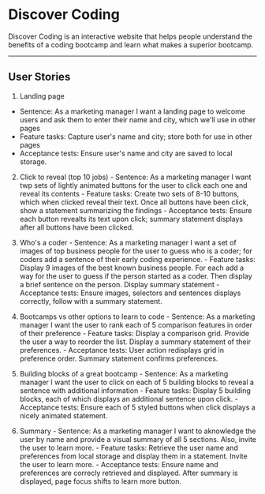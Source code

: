 # Discover Coding
Discover Coding is an interactive website that helps people understand the benefits of a coding bootcamp and learn what makes a superior bootcamp.

---

## User Stories

1. Landing page
  - Sentence: As a marketing manager I want a landing page to welcome users and ask them to enter their name and city, which we'll use in other pages
  - Feature tasks: Capture user's name and city; store both for use in other pages
  - Acceptance tests: Ensure user's name and city are saved to local storage.

  2. Click to reveal (top 10 jobs)
    - Sentence: As a marketing manager I want twp sets of lightly animated buttons for the user to click each one and reveal its contents
    - Feature tasks: Create two sets of 8-10 buttons, which when clicked reveal their text.  Once all buttons have been click, show a statement summarizing the findings
    - Acceptance tests: Ensure each button revealts its text upon click; summary statement displays after all buttons have been clicked.

  3. Who's a coder
    - Sentence: As a marketing manager I want a set of images of top business people for the user to guess who is a coder; for coders add a sentence of their early coding experience.
    - Feature tasks: Display 9 images of the best known business people.  For each add a way for the user to guess if the person started as a coder.  Then display a brief sentence on the person. Display summary statement
    - Acceptance tests: Ensure images, selectors and sentences displays correctly, follow with a summary statement.

  4. Bootcamps vs other options to learn to code
    - Sentence: As a marketing manager I want the user to rank each of 5 comparison features in order of their preference
    - Feature tasks: Display a comparison grid. Provide the user a way to reorder the list.  Display a summary statement of their preferences.
    - Acceptance tests: User action redisplays grid in preference order.  Summary statement confirms preferences.

  5. Building blocks of a great bootcamp
    - Sentence: As a marketing manager I want the user to click on each of 5 building blocks to reveal a sentence with additional information
    - Feature tasks: Display 5 building blocks, each of which displays an additional sentence upon click.
    - Acceptance tests: Ensure each of 5 styled buttons when click displays a nicely animated statement.

  6. Summary
    - Sentence: As a marketing manager I want to aknowledge the user by name and provide a visual summary of all 5 sections. Also, invite the user to learn more.
    - Feature tasks: Retrieve the user name and preferences from local storage and display them in a statement. Invite the user to learn more.
    - Acceptance tests: Ensure name and preferences are correcly retrieved and displayed.  After summary is displayed, page focus shifts to learn more button.